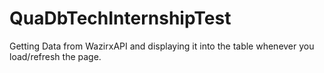 # QuaDbTechInternshipTest

Getting Data from WazirxAPI and displaying it into the table whenever you load/refresh the page.
